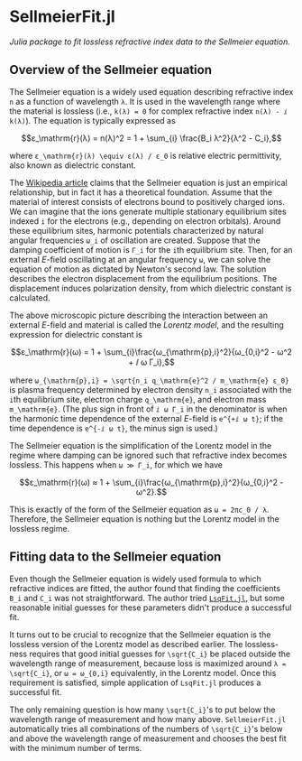 # SellmeierFit.jl

*Julia package to fit lossless refractive index data to the Sellmeier equation.*

## Overview of the Sellmeier equation
The Sellmeier equation is a widely used equation describing refractive index ``n`` as a function of wavelength ``λ``.  It is used in the wavelength range where the material is lossless (i.e., ``k(λ) = 0`` for complex refractive index ``n(λ) - ⅈ k(λ)``).  The equation is typically expressed as

```math
ε_\mathrm{r}(λ) = n(λ)^2 = 1 + \sum_{i} \frac{B_i λ^2}{λ^2 - C_i},
```

where ``ε_\mathrm{r}(λ) \equiv ε(λ) / ε_0`` is relative electric permittivity, also known as dielectric constant.

The [Wikipedia article](https://en.wikipedia.org/wiki/Sellmeier_equation) claims that the Sellmeier equation is just an empirical relationship, but in fact it has a theoretical foundation.  Assume that the material of interest consists of electrons bound to positively charged ions.  We can imagine that the ions generate multiple stationary equilibrium sites indexed ``i`` for the electrons (e.g., depending on electron orbitals).  Around these equilibrium sites, harmonic potentials characterized by natural angular frequencies ``ω_i`` of oscillation are created.  Suppose that the damping coefficient of motion is ``Γ_i`` for the ``i``th equilibrium site.  Then, for an external _E_-field oscillating at an angular frequency ``ω``, we can solve the equation of motion as dictated by Newton's second law.  The solution describes the electron displacement from the equilibrium positions.  The displacement induces polarization density, from which dielectric constant is calculated.  

The above microscopic picture describing the interaction between an external _E_-field and material is called the *Lorentz model*, and the resulting expression for dielectric constant is

```math
ε_\mathrm{r}(ω) = 1 + \sum_{i}\frac{ω_{\mathrm{p},i}^2}{ω_{0,i}^2 - ω^2 + ⅈ ω Γ_i},
```

where ``ω_{\mathrm{p},i} = \sqrt{n_i q_\mathrm{e}^2 / m_\mathrm{e} ε_0}`` is plasma frequency determined by electron density ``n_i`` associated with the ``i``th equilibrium site, electron charge ``q_\mathrm{e}``, and electron mass ``m_\mathrm{e}``.  (The plus sign in front of ``ⅈ ω Γ_i`` in the denominator is when the harmonic time dependence of the external _E_-field is ``e^{+ⅈ ω t}``; if the time dependence is ``e^{-ⅈ ω t}``, the minus sign is used.)

The Sellmeier equation is the simplification of the Lorentz model in the regime where damping can be ignored such that refractive index becomes lossless.  This happens when ``ω ≫ Γ_i``, for which we have

```math
ε_\mathrm{r}(ω) ≈ 1 + \sum_{i}\frac{ω_{\mathrm{p},i}^2}{ω_{0,i}^2 - ω^2}.
```

This is exactly of the form of the Sellmeier equation as ``ω = 2πc_0 / λ``.  Therefore, the Sellmeier equation is nothing but the Lorentz model in the lossless regime.

## Fitting data to the Sellmeier equation
Even though the Sellmeier equation is widely used formula to which refractive indices are fitted, the author found that finding the coefficients ``B_i`` and ``C_i`` was not straightforward.  The author tried [`LsqFit.jl`](https://github.com/JuliaNLSolvers/LsqFit.jl), but some reasonable initial guesses for these parameters didn't produce a successful fit.

It turns out to be crucial to recognize that the Sellmeier equation is the lossless version of the Lorentz model as described earlier.  The lossless-ness requires that good initial guesses for ``\sqrt{C_i}`` be placed outside the wavelength range of measurement, because loss is maximized around ``λ = \sqrt{C_i}``, or ``ω = ω_{0,i}`` equivalently, in the Lorentz model.  Once this requirement is satisfied, simple application of `LsqFit.jl` produces a successful fit.

The only remaining question is how many ``\sqrt{C_i}``'s to put below the wavelength range of measurement and how many above.  `SellmeierFit.jl` automatically tries all combinations of the numbers of ``\sqrt{C_i}``'s below and above the wavelength range of measurement and chooses the best fit with the minimum number of terms.
